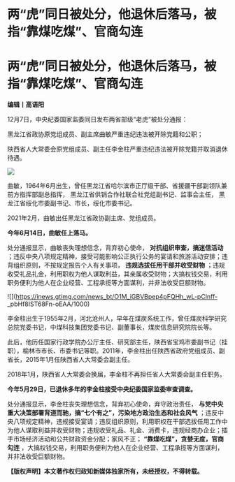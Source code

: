 # 两“虎”同日被处分，他退休后落马，被指“靠煤吃煤”、官商勾连

# 两“虎”同日被处分，他退休后落马，被指“靠煤吃煤”、官商勾连

**编辑丨高语阳**

12月7日，中央纪委国家监委同日发布两省部级“老虎”被处分通报：

黑龙江省政协原党组成员、副主席曲敏严重违纪违法被开除党籍和公职；

陕西省人大常委会原党组成员、副主任李金柱严重违纪违法被开除党籍并取消退休待遇。

![](https://inews.gtimg.com/news_bt/OOpHvwMpRcfMU87ZtwQK1LABffqJRgJRkWbF3ftiOSGmgAA/1000)

曲敏，1964年6月出生，曾任黑龙江省哈尔滨市正厅级干部、省援疆干部副领队兼前方指挥部副总指挥， 黑龙江省供销合作社联合社党组副书记、监事会主任，
黑龙江省绥化市委副书记、市长，绥化市委书记。

2021年2月，曲敏出任黑龙江省政协副主席、党组成员。

**今年6月14日，曲敏任上落马。**

处分通报显示，曲敏丧失理想信念，背弃初心使命， **对抗组织审查，搞迷信活动**
；违反中央八项规定精神，接受可能影响公正执行公务的宴请和旅游活动安排；违背组织原则，不按规定报告个人有关事项， **违规选拔任用干部并收受财物**
；违规收受礼品礼金，利用职权为他人谋取利益，其亲属收受财物；大搞权钱交易，利用职务便利为他人在企业经营、工程承揽等方面谋利，并非法收受巨额财物。

![](https://inews.gtimg.com/news_bt/O1M_iGBVBpep4pFQHh_wL-pClnff-
_pbHf8IST68Fn-oEAA/1000)

李金柱出生于1955年2月，河北沧州人，早年在煤炭系统工作，曾任煤炭科学研究总院党委书记，中煤科技集团党委书记、副董事长，煤炭信息研究院院长等。

此后，他历任国家行政学院办公厅主任、研究部主任，陕西省宝鸡市委副书记（挂职），榆林市市长、市委书记等职。2011年，李金柱出任陕西省政府党组成员、副省长，2015年1月任陕西省人大常委会副主任。

2018年1月，陕西省人大常委会换届，李金柱不再担任省人大常委会副主任职务。

**今年5月29日，已退休多年的李金柱接受中央纪委国家监委审查调查。**

处分通报显示，李金柱丧失理想信念，背弃初心使命，弃守政治责任， **与党中央重大决策部署背道而驰，搞“七个有之”，污染地方政治生态和社会风气**
；违反中央八项规定精神，违规接受宴请；违反组织原则，利用职权在干部选拔任用工作中为他人谋取利益并收受财物；违规收受礼品、礼金、消费卡，违规经商办企业；插手市场经济活动和公共财政资金分配；家风不正；
**“靠煤吃煤”，贪婪无度，官商勾连** ，大搞权钱交易，利用职务便利为他人在企业经营、工程承揽等方面谋利，并非法收受巨额财物。

**【版权声明】本文著作权归政知新媒体独家所有，未经授权，不得转载。**

